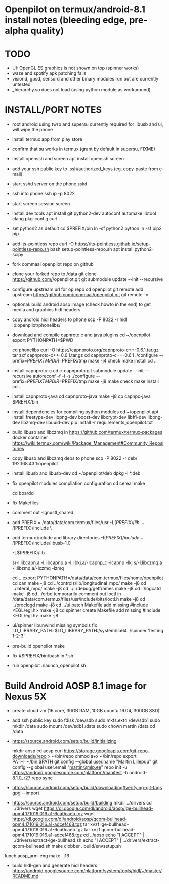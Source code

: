 Openpilot on termux/android-8.1 install notes (bleeding edge, pre-alpha quality)
================================================================================

TODO
====
  * UI: OpenGL ES graphics is not shown on top (spinner works)
  * waze and spotify apk patching fails
  * visiond, gpsd, sensord and other binary modules run but are currently untested
  * _hierarchy.so does not load (using python module as workaround)

INSTALL/PORT NOTES
==================
  * root android using twrp and supersu
    currently required for libusb and ui, will wipe the phone
  * install termux app from play store
  * confirm that su works in termux (grant by default in supersu, FIXME)
  * install openssh and screen
    apt install openssh screen

  * add your ssh public key to .ssh/authorized_keys (eg. copy-paste from e-mail)
  * start sshd server on the phone
    ```sshd```

  * ssh into phone
    ssh ip -p 8022
  * start screen session
    screen

  * install dev tools
    apt install git python2-dev autoconf automake libtool clang pkg-config curl

- set python2 as default
  cd $PREFIX/bin
  ln -sf python2 python
  ln -sf pip2 pip

- add its-pointless repo
  curl -O https://its-pointless.github.io/setup-pointless-repo.sh
  bash setup-pointless-repo.sh
  apt install python2-scipy

- fork commaai openpilot repo on github
- clone your forked repo to /data
  git clone https://github.com/<username>/openpilot.git
  git submodule update --init --recursive

- configure upstream url for op repo
  cd openpilot
  git remote add upstream https://github.com/commaai/openpilot.git
  git remote -v

- optional: build android aosp image (check howto in the end) to get media and graphics hidl headers
- copy android hidl headers to phone
  scp -P 8022 -r hidl ip:openpilot/phonelibs/

- download and compile capnroto c and java plugins
  cd ~/openpilot
  export PYTHONPATH=$PWD

  cd phonelibs
  curl -O https://capnproto.org/capnproto-c++-0.6.1.tar.gz
  tar zxf capnproto-c++-0.6.1.tar.gz
  cd capnproto-c++-0.6.1
  ./configure --prefix=$PREFIX TMPDIR=$PREFIX/tmp
  make -j4 check
  make install
  cd ..

- install capnproto-c
  cd c-capnproto
  git submodule update --init --recursive
  autoreconf -f -i -s
  ./configure --prefix=$PREFIX TMPDIR=$PREFIX/tmp
  make -j8
  make check
  make install
  cd ..

- install capnproto-java
  cd capnproto-java
  make -j8
  cp capnpc-java $PREFIX/bin

- install dependencies for compiling python modules
  cd ~/openpilot
  apt install freetype-dev libpng-dev boost-dev libcrypt-dev libffi-dev libpng-dev libzmq-dev libuuid-dev
  pip install -r requirements_openpilot.txt

- build libusb and libczmq in https://github.com/termux/termux-packages docker container
  https://wiki.termux.com/wiki/Package_Management#Community_Repositories
- copy libusb and libczmq debs to phone
  scp -P 8022 -r deb/ 192.168.43.1:openpilot

- install libusb and libusb-dev
  cd ~/openpilot/deb
  dpkg -i *.deb

- fix openpilot modules compliation configuration
  cd cereal
  make
  
  cd boardd

- fix Makefiles
- comment out -lgnustl_shared
- add
  PREFIX = /data/data/com.termux/files/usr
  -L$(PREFIX)/lib \
  -I$(PREFIX)/include \

- add termux include and library directories
  -I$(PREFIX)/include
  -I$(PREFIX)/include/libusb-1.0


  -L$(PREFIX)/lib

  s/-l:libcapn.a -l:libcapnp.a -l:libkj.a/-lcapnp_c -lcapnp -lkj
  s/-l:libczmq.a -l:libzmq.a/-lczmq -lzmq

  cd ..
  export PYTHONPATH=/data/data/com.termux/files/home/openpilot
  cd can
  make -j8
  cd ../controls/lib/longitudinal_mpc/
  make -j8
  cd ../lateral_mpc/
  make -j8
  cd ../../debug/getframes
  make -j8
  cd ../logcatd
  make -j8
  cd ../orbd
  temporarily comment out ioctl in /data/data/com.termux/files/usr/include/bits/ioctl.h
  make -j8
  cd ../proclogd
  make -j8
  cd ../ui
  patch Makefile
    add missing #include <EGL/egl.h>
  make -j8
  cd spinner
    create Makefile
    add missing #include <EGL/egl.h>
  make -j8

- ui/spinner libunwind missing symbols fix
  LD_LIBRARY_PATH=$LD_LIBRARY_PATH:/system/lib64 ./spinner 'testing 1-2-3'

- pre-build openpilot
  make

- fix #$PREFIX/bin/bash in *.sh

- run openpilot
  ./launch_openpilot.sh

Build Android AOSP 8.1 image for Nexus 5X
=========================================

  * create cloud vm (16 core, 30GB RAM, 10GB ubuntu 16.04, 300GB SSD)
  * add ssh public key
    sudo fdisk /dev/sdb
    sudo mkfs.ext4 /dev/sdb1
    sudo mkdir /data
    sudo mount /dev/sdb1 /data
    sudo chown martin /data
    cd /data

  * https://source.android.com/setup/build/initializing

    mkdir aosp
    cd aosp
    curl https://storage.googleapis.com/git-repo-downloads/repo > ~/bin/repo
    chmod a+x ~/bin/repo
    export PATH=~/bin:$PATH
    git config --global user.name "Martin Lillepuu"
    git config --global user.email "martin@mlp.ee"
    repo init -u https://android.googlesource.com/platform/manifest -b android-8.1.0_r27
   repo sync

  * https://source.android.com/setup/build/downloading#verifying-git-tags
    gpg --import

  * https://source.android.com/setup/build/building
    mkdir ../drivers
    cd ../drivers
    wget https://dl.google.com/dl/android/aosp/lge-bullhead-opm4.171019.016.a1-6ca0caeb.tgz
    wget https://dl.google.com/dl/android/aosp/qcom-bullhead-opm4.171019.016.a1-adcef468.tgz
    tar xvzf lge-bullhead-opm4.171019.016.a1-6ca0caeb.tgz
    tar xvzf qcom-bullhead-opm4.171019.016.a1-adcef468.tgz
    cd ../aosp
    echo "I ACCEPT" | ../drivers/extract-lge-bullhead.sh
    echo "I ACCEPT" | ../drivers/extract-qcom-bullhead.sh
    make clobber
   . build/envsetup.sh

   lunch aosp_arm-eng
   make -j16
   
  * build hidl-gen and generate hidl headers
    https://android.googlesource.com/platform/system/tools/hidl/+/master/README.md
